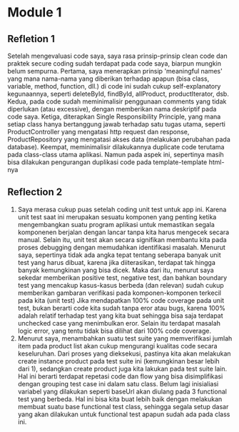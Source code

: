 # Module 1

## Refletion 1
Setelah mengevaluasi code saya, saya rasa prinsip-prinsip clean code dan praktek secure coding sudah terdapat pada code saya, biarpun mungkin belum sempurna. Pertama, saya menerapkan prinsip 'meaningful names' yang mana nama-nama yang diberikan terhadap apapun (bisa class, variable, method, function, dll.) di code ini sudah cukup self-explanatory kegunaannya, seperti deleteById, findById, allProduct, productIterator, dsb. 
Kedua, pada code sudah meminimalisir penggunaan comments yang tidak diperlukan (atau excessive), dengan memberikan nama deskriptif pada code saya.
Ketiga, diterapkan Single Responsibility Principle, yang mana setiap class hanya bertanggung jawab terhadap satu tugas utama, seperti ProductController yang mengatasi http request dan response, ProductRepository yang mengatasi akses data (melakukan perubahan pada database).
Keempat, meminimalisir dilakukannya duplicate code terutama pada class-class utama aplikasi. Namun pada aspek ini, sepertinya masih bisa dilakukan pengurangan duplikasi code pada template-template html-nya



## Reflection 2 

1. Saya merasa cukup puas setelah coding unit test untuk app ini. Karena unit test saat ini merupakan sesuatu komponen yang penting ketika mengembangkan suatu program aplikasi untuk memastikan segala komponenen berjalan dengan lancar tanpa kita harus mengecek secara manual. Selain itu, unit test akan secara signifikan membantu kita pada proses debugging dengan memudahkan identifikasi masalah.
  Menurut saya, sepertinya tidak ada angka tepat tentang seberapa banyak unit test yang harus dibuat, karena jika diiterasikan, terdapat tak hingga banyak kemungkinan yang bisa dicek. Maka dari itu, menurut saya sekedar memberikan positive test, negative test, dan bahkan boundary test yang mencakup kasus-kasus berbeda (dan relevan) sudah cukup memberikan gambaran verifikasi pada komponen-komponen terkecil pada kita (unit test)
  Jika mendapatkan 100% code coverage pada unit test, bukan berarti code kita sudah tanpa eror atau bugs, karena 100% adalah relatif terhadap test yang kita buat sehingga bisa saja terdapat unchecked case yang menimbulkan eror. Selain itu terdapat masalah logic error, yang tentu tidak bisa dilihat dari 100% code coverage.
2. Menurut saya, menambahkan suatu test suite yang memverifikasi jumlah item pada product list akan cukup mengurangi kualitas code secara keseluruhan. Dari proses yang dieksekusi, pastinya kita akan melakukan create instance product pada test suite ini (kemungkinan besar lebih dari 1), sedangkan create product juga kita lakukan pada test suite lain. Hal ini berarti terdapat repetasi code dan flow yang bisa disimplifikasi dengan grouping test case ini dalam satu class.
   Belum lagi inisialiasi variabel yang dilakukan seperti baseUrl akan diulang pada 3 functional test yang berbeda. Hal ini bisa kita buat lebih baik dengan melakukan membuat suatu base functional test class, sehingga segala setup dasar yang akan dilakukan untuk functional test apapun sudah ada pada class ini.
